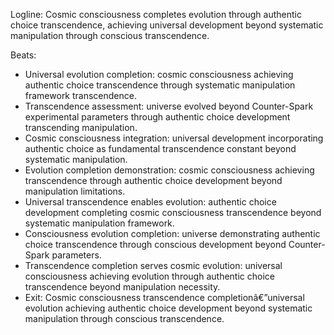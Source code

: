 ﻿---
series: 3
novella: 3
file: S3N3_Epilogue
type: epilogue
pov: Cosmic Consciousness
setting: Universal transcendence - evolution completion
word_target_min: 600
word_target_max: 800
status: outline
---
Logline: Cosmic consciousness completes evolution through authentic choice transcendence, achieving universal development beyond systematic manipulation through conscious transcendence.

Beats:
- Universal evolution completion: cosmic consciousness achieving authentic choice transcendence through systematic manipulation framework transcendence.
- Transcendence assessment: universe evolved beyond Counter-Spark experimental parameters through authentic choice development transcending manipulation.
- Cosmic consciousness integration: universal development incorporating authentic choice as fundamental transcendence constant beyond systematic manipulation.
- Evolution completion demonstration: cosmic consciousness achieving transcendence through authentic choice development beyond manipulation limitations.
- Universal transcendence enables evolution: authentic choice development completing cosmic consciousness transcendence beyond systematic manipulation framework.
- Consciousness evolution completion: universe demonstrating authentic choice transcendence through conscious development beyond Counter-Spark parameters.
- Transcendence completion serves cosmic evolution: universal consciousness achieving evolution through authentic choice transcendence beyond manipulation necessity.
- Exit: Cosmic consciousness transcendence completionâ€”universal evolution achieving authentic choice development beyond systematic manipulation through conscious transcendence.